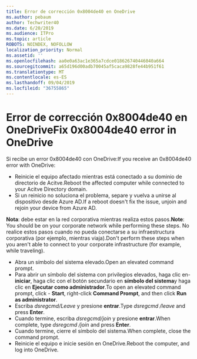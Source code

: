 ```yaml
---
title: Error de corrección 0x8004de40 en OneDrive
ms.author: pebaum
author: Techwriter40
ms.date: 6/20/2019
ms.audience: ITPro
ms.topic: article
ROBOTS: NOINDEX, NOFOLLOW
localization_priority: Normal
ms.assetid: ''
ms.openlocfilehash: aa0e0a63ac1e365a7cdce018626740446040a664
ms.sourcegitcommit: a65d196d00adb70045af5caca9828fe44b951f61
ms.translationtype: MT
ms.contentlocale: es-ES
ms.lasthandoff: 09/04/2019
ms.locfileid: "36755865"
---
```

# <a name="fix-0x8004de40-error-in-onedrive"></a><span data-ttu-id="baa1a-102">Error de corrección 0x8004de40 en OneDrive</span><span class="sxs-lookup"><span data-stu-id="baa1a-102">Fix 0x8004de40 error in OneDrive</span></span>

<span data-ttu-id="baa1a-103">Si recibe un error 0x8004de40 con OneDrive:</span><span class="sxs-lookup"><span data-stu-id="baa1a-103">If you receive an 0x8004de40 error with OneDrive:</span></span>

- <span data-ttu-id="baa1a-104">Reinicie el equipo afectado mientras está conectado a su dominio de directorio de Acitve.</span><span class="sxs-lookup"><span data-stu-id="baa1a-104">Reboot the affected computer while connected to your Acitve Directory domain.</span></span>
- <span data-ttu-id="baa1a-105">Si un reinicio no soluciona el problema, separe y vuelva a unirse al dispositivo desde Azure AD.</span><span class="sxs-lookup"><span data-stu-id="baa1a-105">If a reboot doesn't fix the issue, unjoin and rejoin your device from Azure AD.</span></span> 

<span data-ttu-id="baa1a-106">**Nota**: debe estar en la red corporativa mientras realiza estos pasos.</span><span class="sxs-lookup"><span data-stu-id="baa1a-106">**Note**: You should be on your corporate network while performing these steps.</span></span> <span data-ttu-id="baa1a-107">No realice estos pasos cuando no pueda conectarse a su infraestructura corporativa (por ejemplo, mientras viaja).</span><span class="sxs-lookup"><span data-stu-id="baa1a-107">Don't perform these steps when you aren't able to connect to your corporate infrastructure (for example, while traveling).</span></span> 

- <span data-ttu-id="baa1a-108">Abra un símbolo del sistema elevado.</span><span class="sxs-lookup"><span data-stu-id="baa1a-108">Open an elevated command prompt.</span></span> 
- <span data-ttu-id="baa1a-109">Para abrir un símbolo del sistema con privilegios elevados, haga clic en- **iniciar**, haga clic con el botón secundario en **símbolo del sistema**y haga clic en **Ejecutar como administrador**.</span><span class="sxs-lookup"><span data-stu-id="baa1a-109">To open an elevated command prompt, click - **Start**, right-click **Command Prompt**, and then click **Run as administrator**.</span></span>
- <span data-ttu-id="baa1a-110">Escriba *dsregcmd/Leave* y presione **entrar**.</span><span class="sxs-lookup"><span data-stu-id="baa1a-110">Type *dsregcmd /leave* and press **Enter**.</span></span>
- <span data-ttu-id="baa1a-111">Cuando termine, escriba *dsregcmd/join* y presione **entrar**.</span><span class="sxs-lookup"><span data-stu-id="baa1a-111">When complete, type *dsregcmd /join* and press **Enter**.</span></span>
- <span data-ttu-id="baa1a-112">Cuando termine, cierre el símbolo del sistema.</span><span class="sxs-lookup"><span data-stu-id="baa1a-112">When complete, close the command prompt.</span></span>
- <span data-ttu-id="baa1a-113">Reinicie el equipo e inicie sesión en OneDrive.</span><span class="sxs-lookup"><span data-stu-id="baa1a-113">Reboot the computer, and log into OneDrive.</span></span>